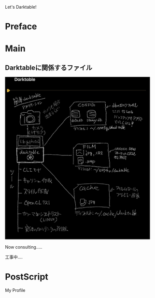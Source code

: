 Let's Darktable!
# Preface


# Main

## Darktableに関係するファイル
<img width="480" alt="architecture" src="images/img001_001.jpg">

Now consulting.....

工事中....

# PostScript
 My Profile
